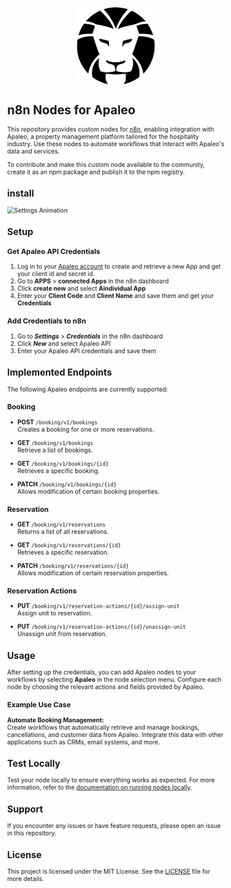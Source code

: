 <p align="center">
  <img width="180" height="180" src="/nodes/ApaleoAPI/apaleo.svg">
</p>


# n8n Nodes for Apaleo

This repository provides custom nodes for [n8n](https://n8n.io), enabling integration with Apaleo, a property management platform tailored for the hospitality industry. Use these nodes to automate workflows that interact with Apaleo's data and services.

To contribute and make this custom node available to the community, create it as an npm package and publish it to the npm registry.

## install

![Settings Animation](install.gif)

## Setup

### Get Apaleo API Credentials

1. Log in to your [Apaleo account](https://app.apaleo.com/apps/connected-apps/create) to create and retrieve a new App and get your client id and secret id.
2. Go to **APPS** > **connected Apps** in the n8n dashboard
3. Click **create new** and select **Aindividual App**
4. Enter your **Client Code** and **Client Name** and save them and get your **Credentials**


### Add Credentials to n8n

1. Go to ***Settings*** > ***Credentials*** in the n8n dashboard
2. Click ***New*** and select Apaleo API
3. Enter your Apaleo API credentials and save them

## Implemented Endpoints

The following Apaleo endpoints are currently supported:

### Booking

- **POST** `/booking/v1/bookings`  
  Creates a booking for one or more reservations.

- **GET** `/booking/v1/bookings`  
   Retrieve a list of bookings.

- **GET** `/booking/v1/bookings/{id}`  
  Retrieves a specific booking.

- **PATCH** `/booking/v1/bookings/{id}`  
  Allows modification of certain booking properties.

### Reservation

- **GET** `/booking/v1/reservations`  
  Returns a list of all reservations.

- **GET** `/booking/v1/reservations/{id}`  
  Retrieves a specific reservation.

- **PATCH** `/booking/v1/reservations/{id}`  
  Allows modification of certain reservation properties.

### Reservation Actions

- **PUT** `/booking/v1/reservation-actions/{id}/assign-unit`  
  Assign unit to reservation.

- **PUT** `/booking/v1/reservation-actions/{id}/unassign-unit`  
  Unassign unit from reservation.


## Usage

After setting up the credentials, you can add Apaleo nodes to your workflows by selecting **Apaleo** in the node selection menu. Configure each node by choosing the relevant actions and fields provided by Apaleo.

### Example Use Case

**Automate Booking Management:**  
Create workflows that automatically retrieve and manage bookings, cancellations, and customer data from Apaleo. Integrate this data with other applications such as CRMs, email systems, and more.

## Test Locally

Test your node locally to ensure everything works as expected. For more information, refer to the [documentation on running nodes locally](https://docs.n8n.io/nodes/creating-nodes/testing/).

## Support

If you encounter any issues or have feature requests, please open an issue in this repository.

## License

This project is licensed under the MIT License. See the [LICENSE](LICENSE) file for more details.
